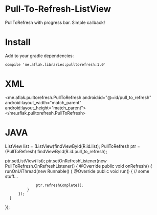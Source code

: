 # Pull-To-Refresh-ListView
PullToRefresh with progress bar. Simple callback!

# Install

Add to your gradle dependencies:

	compile 'me.aflak.libraries:pulltorefresh:1.0'
	
# XML

  <me.aflak.pulltorefresh.PullToRefresh
      android:id="@+id/pull_to_refresh"
      android:layout_width="match_parent"
      android:layout_height="match_parent">
      <ListView
          android:id="@+id/list"
          android:layout_width="match_parent"
          android:layout_height="match_parent"/>
  </me.aflak.pulltorefresh.PullToRefresh>
    
# JAVA

ListView list = (ListView)findViewById(R.id.list);
PullToRefresh ptr = (PullToRefresh) findViewById(R.id.pull_to_refresh);

  ptr.setListView(list);
  ptr.setOnRefreshListener(new PullToRefresh.OnRefreshListener() {
      @Override
      public void onRefresh() {
          runOnUiThread(new Runnable() {
              @Override
              public void run() {
                  // some stuff...
  
                  ptr.refreshComplete();
              }
          });
      }
  });
